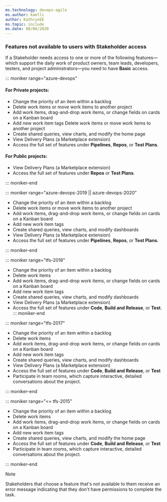 ```yaml
---
ms.technology: devops-agile
ms.author: kaelli
author: KathrynEE
ms.topic: include
ms.date: 08/06/2020
---
```


### Features not available to users with Stakeholder access 

If a Stakeholder needs access to one or more of the following features&mdash;which support the daily work of product owners, team leads, developers, testers, and project administrators&mdash;you need to have <strong>Basic</strong> access.  

::: moniker range="azure-devops"

#### For Private projects:

- Change the priority of an item within a backlog  
- Delete work items or move work items to another project
- Add work items, drag-and-drop work items, or change fields on cards on a Kanban board
- Add new work item tags Delete work items or move work items to another project
- Create shared queries, view charts, and modify the home page  
- View Delivery Plans (a Marketplace extension)    
- Access the full set of features under **Pipelines**, **Repos**, or **Test Plans**.   

#### For Public projects:

- View Delivery Plans (a Marketplace extension)    
- Access the full set of features under <strong>Repos</strong> or <strong>Test Plans</strong>.

::: moniker-end

::: moniker range="azure-devops-2019 || azure-devops-2020"

- Change the priority of an item within a backlog  
- Delete work items or move work items to another project
- Add work items, drag-and-drop work items, or change fields on cards on a Kanban board
- Add new work item tags 
- Create shared queries, view charts, and modify dashboards 
- View Delivery Plans (a Marketplace extension)
- Access the full set of features under **Pipelines**, **Repos**, or **Test Plans**.    

::: moniker-end

::: moniker range="tfs-2018"
- Change the priority of an item within a backlog
- Delete work items 
- Add work items, drag-and-drop work items, or change fields on cards on a Kanban board
- Add new work item tags 
- Create shared queries, view charts, and modify dashboards  
- View Delivery Plans (a Marketplace extension)    
- Access the full set of features under **Code**, **Build and Release**, or **Test**.  
::: moniker-end

::: moniker range="tfs-2017"

- Change the priority of an item within a backlog
- Delete work items 
- Add work items, drag-and-drop work items, or change fields on cards on a Kanban board
- Add new work item tags 
- Create shared queries, view charts, and modify dashboards  
- View Delivery Plans (a Marketplace extension)
- Access the full set of features under **Code**, **Build and Release**, or **Test** 
- Participate in team rooms, which capture interactive, detailed conversations about the project.  

::: moniker-end

::: moniker range="<= tfs-2015"

- Change the priority of an item within a backlog
- Delete work items 
- Add work items, drag-and-drop work items, or change fields on cards on a Kanban board
- Add new work item tags 
- Create shared queries, view charts, and modify the home page  
- Access the full set of features under **Code**, **Build and Release**, or **Test**  
- Participate in team rooms, which capture interactive, detailed conversations about the project.  

::: moniker-end


> [!NOTE]
> Stakeholders that choose a feature that's not available to them  receive an error message indicating that they don't have permissions to complete the task.
